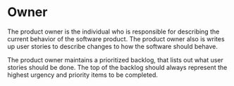 # Owner

The product owner is the individual who is responsible for describing the current behavior of the software product. The product owner also is writes up user stories to describe changes to how the software should behave.

The product owner maintains a prioritized backlog, that lists out what user stories should be done. The top of the backlog should always represent the highest urgency and priority items to be completed.
